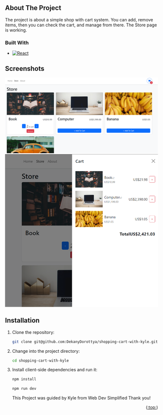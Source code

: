 


## About The Project

The project is about a simple shop with cart system. You can add, remove items, then you can check the cart, and manage from there. The Store page is working.


### Built With

* [![React][React.js]][React-url]

## Screenshots

![Alt text](public\imgs\screenshot1.png?raw=true "pic1")
![Alt text](public\imgs\screenshot2.png?raw=true "pic1")

## Installation

1. Clone the repository:

   ```bash
   git clone git@github.com:DekanyDorottya/shopping-cart-with-kyle.git
   ```

2. Change into the project directory:

   ```bash
   cd shopping-cart-with-kyle
   ```

3. Install client-side dependencies and run it:

   ```bash
   npm install
   ```

   ```bash
   npm run dev
   ```

   This Project was guided by Kyle from Web Dev Simplified Thank you!
<p align="right">(<a href="#readme-top">:top:</a>)</p>


[React.js]: https://img.shields.io/badge/React-20232A?style=for-the-badge&logo=react&logoColor=61DAFB
[React-url]: https://reactjs.org/